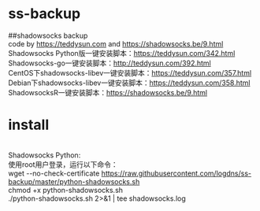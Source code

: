 # ss-backup
##shadowsocks backup
<br>code by https://teddysun.com and https://shadowsocks.be/9.html
<br>Shadowsocks Python版一键安装脚本：https://teddysun.com/342.html
<br>Shadowsocks-go一键安装脚本：http://teddysun.com/392.html
<br>CentOS下shadowsocks-libev一键安装脚本：https://teddysun.com/357.html
<br>Debian下shadowsocks-libev一键安装脚本：https://teddysun.com/358.html
<br>ShadowsocksR一键安装脚本：https://shadowsocks.be/9.html

# install
<br>Shadowsocks Python:
<br>使用root用户登录，运行以下命令：
<br>wget --no-check-certificate https://raw.githubusercontent.com/logdns/ss-backup/master/python-shadowsocks.sh
<br>chmod +x python-shadowsocks.sh
<br>./python-shadowsocks.sh 2>&1 | tee shadowsocks.log
